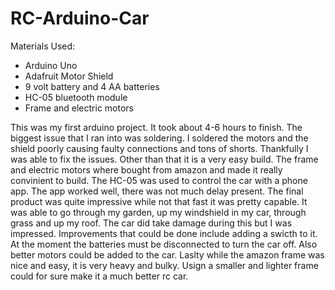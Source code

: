 # RC-Arduino-Car

Materials Used:
  - Arduino Uno
  - Adafruit Motor Shield
  - 9 volt battery and 4 AA batteries
  - HC-05 bluetooth module
  - Frame and electric motors

This was my first arduino project. It took about 4-6 hours to finish. The biggest issue that I ran into was soldering. I soldered the motors and the shield poorly causing faulty connections and tons of shorts. Thankfully I was able to fix the issues. Other than that it is a very easy build. The frame and electric motors where bought from amazon and made it really convinient to build. The HC-05 was used to control the car with a phone app. The app worked well, there was not much delay present. The final product was quite impressive while not that fast it was pretty capable. It was able to go through my garden, up my windshield in my car, through grass and up my roof. The car did take damage during this but I was impressed. Improvements that could be done include adding a swicth to it. At the moment the batteries must be disconnected to turn the car off. Also better motors could be added to the car. Laslty while the amazon frame was nice and easy, it is very heavy and bulky. Usign a smaller and lighter frame could for sure make it a much better rc car.  
